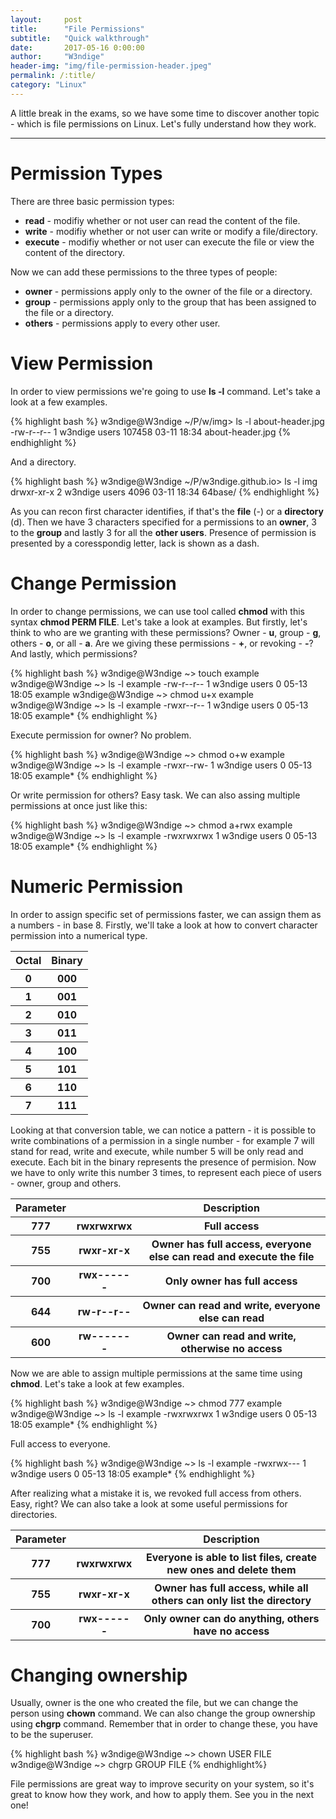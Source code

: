 ```yaml
---
layout:     post
title:      "File Permissions"
subtitle:   "Quick walkthrough"
date:       2017-05-16 0:00:00
author:     "W3ndige"
header-img: "img/file-permission-header.jpeg"
permalink: /:title/
category: "Linux"
---
```


<p>A little break in the exams, so we have some time to discover another topic - which is file permissions on Linux. Let's fully understand how they work. </p>

<hr>

<h1 id="permission-types">Permission Types</h1>

<p>There are three basic permission types: </p>

<ul>
  <li><b>read</b> - modifiy whether or not user can read the content of the file.</li>
  <li><b>write</b> - modifiy whether or not user can write or modify a file/directory.</li>
  <li><b>execute</b> - modifiy whether or not user can execute the file or view the content of the directory.</li>
</ul>

<p>Now we can add these permissions to the three types of people: </p>

<ul>
  <li><b>owner</b> - permissions apply only to the owner of the file or a directory.</li>
  <li><b>group</b> - permissions apply only to the group that has been assigned to the file or a directory.</li>
  <li><b>others</b> - permissions apply to every other user.</li>
</ul>

<h1>View Permission</h1>

<p>In order to view permissions we're going to use <b>ls -l</b> command. Let's take a look at a few examples. </p>

{% highlight bash %}
w3ndige@W3ndige ~/P/w/img> ls -l about-header.jpg
-rw-r--r-- 1 w3ndige users 107458 03-11 18:34 about-header.jpg
{% endhighlight %}

<p>And a directory. </p>

{% highlight bash %}
w3ndige@W3ndige ~/P/w3ndige.github.io> ls -l img
drwxr-xr-x 2 w3ndige users   4096 03-11 18:34 64base/
{% endhighlight %}

<p>As you can recon first character identifies, if that's the <b>file</b> (-) or a <b>directory</b> (d). Then we have 3 characters specified for a permissions to an <b>owner</b>, 3 to the <b>group</b> and lastly 3 for all the <b>other users</b>. Presence of permission is presented by a coresspondig letter, lack is shown as a dash. </p>

<h1>Change Permission</h1>

<p>In order to change permissions, we can use tool called <b>chmod</b> with this syntax <b>chmod PERM FILE</b>. Let's take a look at examples. But firstly, let's think to who are we granting with these permissions? Owner - <b>u</b>, group - <b>g</b>, others - <b>o</b>, or all - <b>a</b>. Are we giving these permissions - <b>+</b>, or revoking - <b>-</b>? And lastly, which permissions? </p>

{% highlight bash %}
w3ndige@W3ndige ~> touch example
w3ndige@W3ndige ~> ls -l example
-rw-r--r-- 1 w3ndige users 0 05-13 18:05 example
w3ndige@W3ndige ~> chmod u+x example
w3ndige@W3ndige ~> ls -l example
-rwxr--r-- 1 w3ndige users 0 05-13 18:05 example*
{% endhighlight %}

<p>Execute permission for owner? No problem. </p>

{% highlight bash %}
w3ndige@W3ndige ~> chmod o+w example
w3ndige@W3ndige ~> ls -l example
-rwxr--rw- 1 w3ndige users 0 05-13 18:05 example*
{% endhighlight %}

<p>Or write permission for others? Easy task. We can also assing multiple permissions at once just like this: </p>

{% highlight bash %}
w3ndige@W3ndige ~> chmod a+rwx example
w3ndige@W3ndige ~> ls -l example
-rwxrwxrwx 1 w3ndige users 0 05-13 18:05 example*
{% endhighlight %}

<h1>Numeric Permission</h1>

<p>In order to assign specific set of permissions faster, we can assign them as a numbers - in base 8. Firstly, we'll take a look at how to convert character permission into a numerical type. </p>

<div class="table-responsive">
  <table class="table">
    <thead>
      <tr>
        <th>Octal</th>
        <th>Binary</th>
      </tr>
    </thead>
    <tr>
      <th>0</th>
      <th>000</th>
    </tr>
    <tr>
      <th>1</th>
      <th>001</th>
    </tr>
    <tr>
      <th>2</th>
      <th>010</th>
    </tr>
    <tr>
      <th>3</th>
      <th>011</th>
    </tr>
    <tr>
      <th>4</th>
      <th>100</th>
    </tr>
    <tr>
      <th>5</th>
      <th>101</th>
    </tr>
    <tr>
      <th>6</th>
      <th>110</th>
    </tr>
    <tr>
      <th>7</th>
      <th>111</th>
    </tr>
  </table>
</div>

<p>Looking at that conversion table, we can notice a pattern - it is possible to write combinations of a permission in a single number - for example 7 will stand for read, write and execute, while number 5 will be only read and execute. Each bit in the binary represents the presence of permision. Now we have to only write this number 3 times, to represent each piece of users - owner, group and others. </p>

<div class="table-responsive">
  <table class="table">
    <thead>
      <tr>
        <th>Parameter</th>
        <th></th>
        <th>Description</th>
      </tr>
    </thead>
    <tr>
      <th>777</th>
      <th>rwxrwxrwx</th>
      <th>Full access</th>
    </tr>
    <tr>
      <th>755</th>
      <th>rwxr-xr-x</th>
      <th>Owner has full access, everyone else can read and execute the file</th>
    </tr>
    <tr>
      <th>700</th>
      <th>rwx------</th>
      <th>Only owner has full access</th>
    </tr>
    <tr>
      <th>644</th>
      <th>rw-r--r--</th>
      <th>Owner can read and write, everyone else can read</th>
    </tr>
    <tr>
      <th>600</th>
      <th>rw-------</th>
      <th>Owner can read and write, otherwise no access</th>
    </tr>
  </table>
</div>

<p>Now we are able to assign multiple permissions at the same time using <b>chmod</b>. Let's take a look at few examples. </p>

{% highlight bash %}
w3ndige@W3ndige ~> chmod 777 example
w3ndige@W3ndige ~> ls -l example
-rwxrwxrwx 1 w3ndige users 0 05-13 18:05 example*
{% endhighlight %}

<p>Full access to everyone. </p>

{% highlight bash %}
w3ndige@W3ndige ~> ls -l example
-rwxrwx--- 1 w3ndige users 0 05-13 18:05 example*
{% endhighlight %}

<p>After realizing what a mistake it is, we revoked full access from others. Easy, right? We can also take a look at some useful permissions for directories. </p>

<div class="table-responsive">
  <table class="table">
    <thead>
      <tr>
        <th>Parameter</th>
        <th></th>
        <th>Description</th>
      </tr>
    </thead>
    <tr>
      <th>777</th>
      <th>rwxrwxrwx</th>
      <th>Everyone is able to list files, create new ones and delete them</th>
    </tr>
    <tr>
      <th>755</th>
      <th>rwxr-xr-x</th>
      <th>Owner has full access, while all others can only list the directory </th>
    </tr>
    <tr>
      <th>700</th>
      <th>rwx------</th>
      <th>Only owner can do anything, others have no access </th>
    </tr>

  </table>
</div>


<h1>Changing ownership</h1>

<p>Usually, owner is the one who created the file, but we can change the person using <b>chown</b> command. We can also change the group ownership using <b>chgrp</b> command. Remember that in order to change these, you have to be the superuser. </p>

{% highlight bash %}
w3ndige@W3ndige ~> chown USER FILE
w3ndige@W3ndige ~> chgrp GROUP FILE
{% endhighlight%}

<p>File permissions are great way to improve security on your system, so it's great to know how they work, and how to apply them. See you in the next one! </p>
